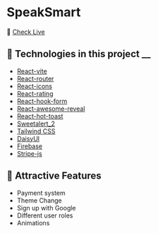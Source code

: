 # SpeakSmart

🚀 [Check Live](https://speaksmart24.web.app/)

## 🌟 Technologies in this project \_\_

- [React-vite](https://vitejs.dev/)
- [React-router](https://reactrouter.com/)
- [React-icons](https://react-icons.github.io/react-icons/)
- [React-rating](https://github.com/smastrom/react-rating)
- [React-hook-form](https://react-hook-form.com/get-started)
- [React-awesome-reveal](https://react-awesome-reveal.morello.dev/docs/getting-started)
- [React-hot-toast](https://react-hot-toast.com/)
- [Sweetalert_2](https://sweetalert2.github.io/)
- [Tailwind CSS](https://tailwindcss.com/)
- [DaisyUl](https://daisyui.com/)
- [Firebase](https://firebase.google.com/)
- [Stripe-js](https://www.npmjs.com/package/@stripe/stripe-js)

## 🌟 Attractive Features

- Payment system
- Theme Change
- Sign up with Google
- Different user roles
- Animations
